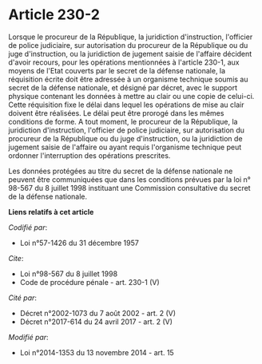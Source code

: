 # Article 230-2

Lorsque le procureur de la République, la juridiction d'instruction, l'officier de police judiciaire, sur autorisation du
procureur de la République ou du juge d'instruction, ou la juridiction de jugement saisie de l'affaire décident d'avoir
recours, pour les opérations mentionnées à l'article 230-1, aux moyens de l'Etat couverts par le secret de la défense
nationale, la réquisition écrite doit être adressée à un organisme technique soumis au secret de la défense nationale, et
désigné par décret, avec le support physique contenant les données à mettre au clair ou une copie de celui-ci. Cette
réquisition fixe le délai dans lequel les opérations de mise au clair doivent être réalisées. Le délai peut être prorogé dans
les mêmes conditions de forme. A tout moment, le procureur de la République, la juridiction d'instruction, l'officier de
police judiciaire, sur autorisation du procureur de la République ou du juge d'instruction, ou la juridiction de jugement
saisie de l'affaire ou ayant requis l'organisme technique peut ordonner l'interruption des opérations prescrites. 

Les données protégées au titre du secret de la défense nationale ne peuvent être communiquées que dans les conditions prévues
par la loi n° 98-567 du 8 juillet 1998 instituant une Commission consultative du secret de la défense nationale.

**Liens relatifs à cet article**

_Codifié par_:

  - Loi n°57-1426 du 31 décembre 1957

_Cite_:

  - Loi n°98-567 du 8 juillet 1998
  - Code de procédure pénale - art. 230-1 (V)

_Cité par_:

  - Décret n°2002-1073 du 7 août 2002 - art. 2 (V)
  - Décret n°2017-614 du 24 avril 2017 - art. 2 (V)

_Modifié par_:

  - Loi n°2014-1353 du 13 novembre 2014 - art. 15
